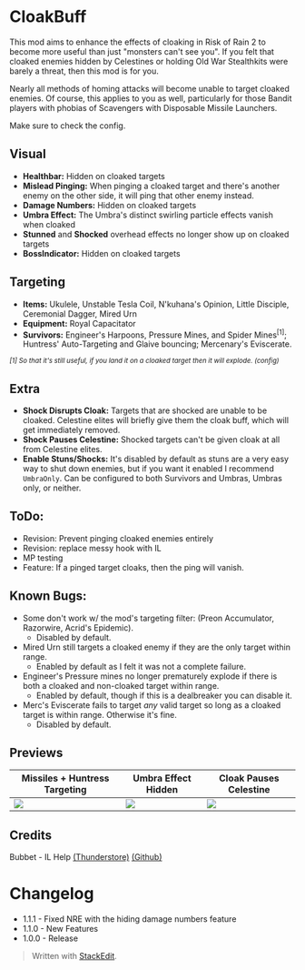 ﻿
# CloakBuff
This mod aims to enhance the effects of cloaking in Risk of Rain 2 to become more useful than just "monsters can't see you".  If you felt that cloaked enemies hidden by Celestines or holding Old War Stealthkits were barely a threat, then this mod is for you.

Nearly all methods of homing attacks will become unable to target cloaked enemies. Of course, this applies to you as well, particularly for those Bandit players with phobias of Scavengers with Disposable Missile Launchers.

Make sure to check the config.

## Visual
* **Healthbar:** Hidden on cloaked targets
* **Mislead Pinging:** When pinging a cloaked target and there's another enemy on the other side, it will ping that other enemy instead.
* **Damage Numbers:** Hidden on cloaked targets
* **Umbra Effect:** The Umbra's distinct swirling particle effects vanish when cloaked
* **Stunned** and **Shocked** overhead effects no longer show up on cloaked targets
* **BossIndicator:** Hidden on cloaked targets

## Targeting
* **Items:** Ukulele, Unstable Tesla Coil, N'kuhana's Opinion, Little Disciple, Ceremonial Dagger, Mired Urn
* **Equipment:** Royal Capacitator
* **Survivors:** Engineer's Harpoons, Pressure Mines, and Spider Mines<sup>[1]</sup>; Huntress' Auto-Targeting and Glaive bouncing; Mercenary's Eviscerate.

*<sup>[1] So that it's still useful, if you land it on a cloaked target then it will explode. (config)</sup>*

## Extra
* **Shock Disrupts Cloak:** Targets that are shocked are unable to be cloaked. Celestine elites will briefly give them the cloak buff, which will get immediately removed.
* **Shock Pauses Celestine:** Shocked targets can't be given cloak at all from Celestine elites.
* **Enable Stuns/Shocks:** It's disabled by default as stuns are a very easy way to shut down enemies, but if you want it enabled I recommend `UmbraOnly`. Can be configured to both Survivors and Umbras, Umbras only, or neither.

## ToDo:
* Revision: Prevent pinging cloaked enemies entirely
* Revision: replace messy hook with IL
* MP testing
* Feature: If a pinged target cloaks, then the ping will vanish.

## Known Bugs:

* Some don't work w/ the mod's targeting filter: (Preon Accumulator, Razorwire, Acrid's Epidemic).
	* Disabled by default.
* Mired Urn still targets a cloaked enemy if they are the only target within range.
	* Enabled by default as I felt it was not a complete failure.
* Engineer's Pressure mines no longer prematurely explode if there is both a cloaked and non-cloaked target within range. 
	* Enabled by default, though if this is a dealbreaker you can disable it.
* Merc's Eviscerate fails to target *any* valid target so long as a cloaked target is within range. Otherwise it's fine. 
	* Disabled by default.

## Previews
| Missiles + Huntress Targeting | Umbra Effect Hidden | Cloak Pauses Celestine	  |
|--|--|--|
| [![](https://img.youtube.com/vi/K9DRWABemdY/0.jpg)](https://www.youtube.com/watch?v=K9DRWABemdY "Comparison Video and Preview") | [![](https://img.youtube.com/vi/JiNf611Xa8I/0.jpg)](https://www.youtube.com/watch?v=JiNf611Xa8I "Comparison Video and Preview") | [![](https://img.youtube.com/vi/x4xJgDif91E/0.jpg)](https://www.youtube.com/watch?v=x4xJgDif91E "Comparison Video and Preview") |


## Credits
Bubbet - IL Help [(Thunderstore)](https://thunderstore.io/package/Bubbet/) [(Github)](https://github.com/Bubbet)

# Changelog
* 1.1.1 - Fixed NRE with the hiding damage numbers feature
* 1.1.0 - New Features
* 1.0.0 - Release

> Written with [StackEdit](https://stackedit.io/).